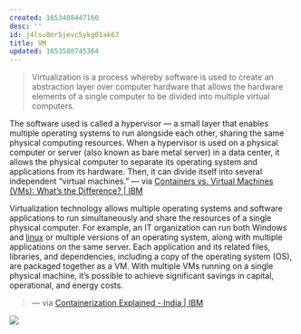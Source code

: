 ```yaml
---
created: 1653408447160
desc: ''
id: j4lsu8mr5jevc5ykg01ak67
title: VM
updated: 1653580745364
---
```

   
> Virtualization is a process whereby software is used to create an abstraction layer over computer hardware that allows the hardware elements of a single computer to be divided into multiple virtual computers.   
   
The software used is called a hypervisor — a small layer that enables multiple operating systems to run alongside each other, sharing the same physical computing resources. When a hypervisor is used on a physical computer or server (also known as bare metal server) in a data center, it allows the physical computer to separate its operating system and applications from its hardware. Then, it can divide itself into several independent “virtual machines.” — via [Containers vs. Virtual Machines (VMs): What’s the Difference? | IBM](https://www.ibm.com/cloud/blog/containers-vs-vms)   
   
 Virtualization technology allows multiple operating systems and software applications to run simultaneously and share the resources of a single physical computer. For example, an IT organization can run both Windows and [linux](../topics/linux.md) or multiple versions of an operating system, along with multiple applications on the same server. Each application and its related files, libraries, and dependencies, including a copy of the operating system (OS), are packaged together as a VM. With multiple VMs running on a single physical machine, it’s possible to achieve significant savings in capital, operational, and energy costs.    
    
 > — via [Containerization Explained - India | IBM](https://www.ibm.com/in-en/cloud/learn/containerization)   
   
![](https://res.cloudinary.com/zubayr/image/upload/v1653580798/wiki/kkvysw7xezyifmdyk9fj.png)